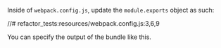Inside of `webpack.config.js`, update the `module.exports` object as such:

//# refactor_tests:resources/webpack.config.js:3,6,9

You can specify the output of the bundle like this.
